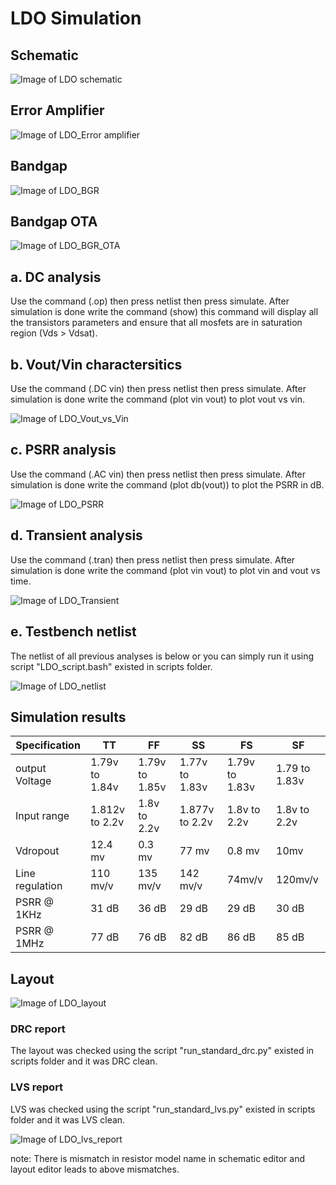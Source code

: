 # LDO Simulation

## Schematic

![Image of LDO schematic](https://github.com/mabrains/Analog_blocks/blob/main/Analog_Blocks/LDO/Images/LDO_Miller_BGR_1.8v/Schematic.png)

## Error Amplifier 

![Image of LDO_Error amplifier](https://github.com/mabrains/Analog_blocks/blob/main/Analog_Blocks/LDO/Images/LDO_Miller_BGR_1.8v/Error_amp_sch.png)

## Bandgap

![Image of LDO_BGR](https://github.com/mabrains/Analog_blocks/blob/main/Analog_Blocks/LDO/Images/LDO_Miller_BGR_1.8v/BGR.png)

## Bandgap OTA

![Image of LDO_BGR_OTA](https://github.com/mabrains/Analog_blocks/blob/main/Analog_Blocks/LDO/Images/LDO_Miller_BGR_1.8v/BGR_OTA.png)

## a. DC analysis

Use the command (.op) then press netlist then press simulate. After simulation is done write the command (show) this command will display all the transistors parameters
and ensure that all mosfets are in saturation region (Vds > Vdsat).

## b. Vout/Vin charactersitics

Use the command (.DC vin) then press netlist then press simulate. After simulation is done write the command (plot vin vout) to plot vout vs vin.

![Image of LDO_Vout_vs_Vin](https://github.com/mabrains/Analog_blocks/blob/main/Analog_Blocks/LDO/Images/LDO_Miller_BGR_1.8v/Vout_Vin.png)

## c. PSRR analysis

Use the command (.AC vin) then press netlist then press simulate. After simulation is done write the command (plot db(vout)) to plot the PSRR in dB.

![Image of LDO_PSRR](https://github.com/mabrains/Analog_blocks/blob/main/Analog_Blocks/LDO/Images/LDO_Miller_BGR_1.8v/PSRR.png)

## d. Transient analysis

Use the command (.tran) then press netlist then press simulate. After simulation is done write the command (plot vin vout) to plot vin and vout vs time.

![Image of LDO_Transient](https://github.com/mabrains/Analog_blocks/blob/main/Analog_Blocks/LDO/Images/LDO_Miller_BGR_1.8v/Line_transient.png)

## e. Testbench netlist

The netlist of all previous analyses is below or you can simply run it using script "LDO_script.bash" existed in scripts folder.

![Image of LDO_netlist](https://github.com/mabrains/Analog_blocks/blob/main/Analog_Blocks/LDO/Images/LDO_Miller_BGR_1.8v/TB_netlist.png)

## Simulation results

  Specification  |      TT        |       FF         |       SS         |       FS         |         SF         
-----------------| ---------------|------------------|------------------|------------------|------------------
output Voltage   | 1.79v to 1.84v |1.79v to 1.85v    |1.77v to 1.83v    |1.79v to 1.83v    |1.79 to 1.83v       
Input range      | 1.812v to 2.2v |1.8v to 2.2v      |1.877v to 2.2v    |1.8v to 2.2v      |1.8v to 2.2v
Vdropout         | 12.4 mv        |0.3 mv            |77 mv             |0.8 mv            |10mv
Line regulation  | 110 mv/v       |135 mv/v          |142 mv/v          |74mv/v            |120mv/v
PSRR @ 1KHz      | 31 dB          |36 dB             |29 dB             |29 dB             |30 dB
PSRR @ 1MHz      | 77 dB          |76 dB             |82 dB             |86 dB             |85 dB

## Layout

![Image of LDO_layout](https://github.com/mabrains/Analog_blocks/blob/main/Analog_Blocks/LDO/Images/LDO_Miller_BGR_1.8v/LDO_layout.png)

### DRC report

The layout was checked using the script "run_standard_drc.py" existed in scripts folder and it was DRC clean.

### LVS report 

LVS was checked using the script "run_standard_lvs.py" existed in scripts folder and it was LVS clean. 

![Image of LDO_lvs_report](https://github.com/mabrains/Analog_blocks/blob/main/Analog_Blocks/LDO/Images/LDO_Miller_BGR_1.8v/LDO_lvs_report.png)

note: There is mismatch in resistor model name in schematic editor and layout editor leads to above mismatches.



